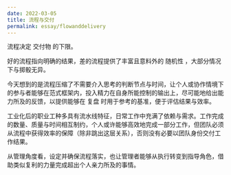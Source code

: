 ```yaml
---
date: 2022-03-05
title: 流程与交付
permalink: essay/flowanddelivery
---
```

流程决定 交付物 的下限。

好的流程指向明确的结果，差的流程提供了丰富且意料外的 随机性 ，大部分情况下与掷骰无异。

今天想到的是流程压缩了不需要介入思考的判断节点与时间，让个人或协作情境下的参与者能够在范式框架内，投入精力在自身所能控制的输出上，尽可能地给出能力所及的反馈，以提供能够在 复盘 时用于参考的基准，便于评估结果与效率。

工业化后的职业工种多具有流水线特征，日常工作中充满了依赖与需求。工作完成的数量、质量与时间相互制约，个人或许能够高效地完成一部分工作，但团队必须从流程中获得效率的保障（除非跳出这层关系），否则没有必要以团队身份交付工作结果。

从管理角度看，设定并确保流程落实，也让管理者能够从执行转变到指导角色，借助类似复利的力量完成超出个人亲力所及的事情。